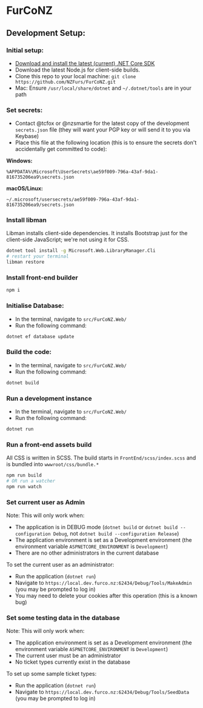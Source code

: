 ﻿# FurCoNZ

## Development Setup:

### Initial setup:

* [Download and install the latest (current) .NET Core SDK](https://dotnet.microsoft.com/download/dotnet-core)
* Download the latest Node.js for client-side builds.
* Clone this repo to your local machine: `git clone https://github.com/NZFurs/FurCoNZ.git`
* Mac: Ensure `/usr/local/share/dotnet` and `~/.dotnet/tools` are in your path


### Set secrets:
* Contact @tcfox or @nzsmartie for the latest copy of the development `secrets.json` file (they will want your PGP key or will send it to you via Keybase)
* Place this file at the following location (this is to ensure the secrets don't accidentally get committed to code): 

**Windows:**
```
%APPDATA%\Microsoft\UserSecrets\ae59f009-796a-43af-9da1-816735206ea9\secrets.json
```

**macOS/Linux:**
```
~/.microsoft/usersecrets/ae59f009-796a-43af-9da1-816735206ea9/secrets.json
```

### Install libman

Libman installs client-side dependencies. It installs Bootstrap just for the client-side JavaScript; we're not using it for CSS.

```bash
dotnet tool install -g Microsoft.Web.LibraryManager.Cli
# restart your terminal
libman restore
```

### Install front-end builder

```bash
npm i
```

### Initialise Database:

* In the terminal, navigate to `src/FurCoNZ.Web/`
* Run the following command:

```bash
dotnet ef database update
```

### Build the code:

* In the terminal, navigate to `src/FurCoNZ.Web/`
* Run the following command:

```bash
dotnet build
```

### Run a development instance
* In the terminal, navigate to `src/FurCoNZ.Web/`
* Run the following command:

```bash
dotnet run
```

### Run a front-end assets build

All CSS is written in SCSS. The build starts in `FrontEnd/scss/index.scss` and is bundled into `wwwroot/css/bundle.*`

```bash
npm run build
# OR run a watcher
npm run watch
```

### Set current user as Admin
Note: This will only work when:
* The application is in DEBUG mode (`dotnet build` or `dotnet build --configuration Debug`, not `dotnet build --configuration Release`)
* The application environment is set as a Development environment (the environment variable `ASPNETCORE_ENVIRONMENT` is `Development`)
* There are no other administrators in the current database

To set the current user as an administrator:
* Run the application (`dotnet run`)
* Navigate to `https://local.dev.furco.nz:62434/Debug/Tools/MakeAdmin` (you may be prompted to log in)
* You may need to delete your cookies after this operation (this is a known bug)

### Set some testing data in the database
Note: This will only work when:
* The application environment is set as a Development environment (the environment variable `ASPNETCORE_ENVIRONMENT` is `Development`)
* The current user must be an administrator
* No ticket types currently exist in the database

To set up some sample ticket types:
* Run the application (`dotnet run`)
* Navigate to `https://local.dev.furco.nz:62434/Debug/Tools/SeedData` (you may be prompted to log in)
